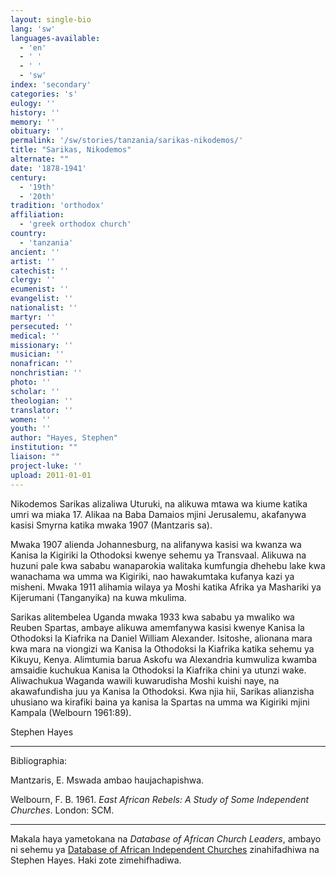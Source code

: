 ```yaml
---
layout: single-bio
lang: 'sw'
languages-available:
  - 'en'
  - ' '
  - ' '
  - 'sw'
index: 'secondary'
categories: 's'
eulogy: ''
history: ''
memory: ''
obituary: ''
permalink: '/sw/stories/tanzania/sarikas-nikodemos/'
title: "Sarikas, Nikodemos"
alternate: ""
date: '1878-1941'
century:
  - '19th'
  - '20th'
tradition: 'orthodox'
affiliation:
  - 'greek orthodox church'
country:
  - 'tanzania'
ancient: ''
artist: ''
catechist: ''
clergy: ''
ecumenist: ''
evangelist: ''
nationalist: ''
martyr: ''
persecuted: ''
medical: ''
missionary: ''
musician: ''
nonafrican: ''
nonchristian: ''
photo: ''
scholar: ''
theologian: ''
translator: ''
women: ''
youth: ''
author: "Hayes, Stephen"
institution: ""
liaison: ""
project-luke: ''
upload: 2011-01-01
---
```




Nikodemos Sarikas alizaliwa Uturuki, na alikuwa mtawa wa kiume katika umri wa miaka 17. Alikaa na Baba Damaios mjini Jerusalemu, akafanywa kasisi Smyrna katika mwaka 1907 (Mantzaris sa).

Mwaka 1907 alienda Johannesburg, na alifanywa kasisi wa kwanza wa Kanisa la Kigiriki la Othodoksi kwenye sehemu ya Transvaal. Alikuwa na huzuni pale kwa sababu wanaparokia walitaka kumfungia dhehebu lake kwa wanachama wa umma wa Kigiriki, nao hawakumtaka kufanya kazi ya misheni. Mwaka 1911 alihamia wilaya ya Moshi katika Afrika ya Mashariki ya Kijerumani (Tanganyika) na kuwa mkulima.

Sarikas alitembelea Uganda mwaka 1933 kwa sababu ya mwaliko wa Reuben Spartas, ambaye alikuwa amemfanywa kasisi kwenye Kanisa la Othodoksi la Kiafrika na Daniel William Alexander. Isitoshe, alionana mara kwa mara na viongizi wa Kanisa la Othodoksi la Kiafrika katika sehemu ya Kikuyu, Kenya. Alimtumia barua Askofu wa Alexandria kumwuliza kwamba amsaidie kuchukua Kanisa la Othodoksi la Kiafrika chini ya utunzi wake. Aliwachukua Waganda wawili kuwarudisha Moshi kuishi naye, na akawafundisha juu ya Kanisa la Othodoksi.  Kwa njia hii, Sarikas alianzisha uhusiano wa kirafiki baina ya kanisa la Spartas na umma wa Kigiriki mjini Kampala (Welbourn 1961:89).

Stephen Hayes

---

Bibliographia:

Mantzaris, E. Mswada ambao haujachapishwa.

Welbourn, F. B. 1961. *East African Rebels: A Study of Some Independent Churches*. London: SCM.

---

Makala haya yametokana na *Database of African Church Leaders*, ambayo ni sehemu ya [Database of African Independent Churches](http://www.geocities.com/missionalia/aicdb.htm) zinahifadhiwa na Stephen Hayes. Haki zote zimehifhadiwa.
